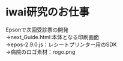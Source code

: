 # iwai研究のお仕事
Epsonで次回受診票の開発</br>
→next_Guide.html:本体となる印刷画面</br>
→epos-2.9.0.js：レシートプリンター用のSDK</br>
→病院のロゴ素材：rogo.png
